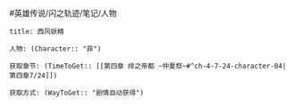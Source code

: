 #英雄传说/闪之轨迹/笔记/人物
```ad-note
title: 西风妖精

人物: (Character:: "菲")

获取章节: (TimeToGet:: [[第四章 绯之帝都 ~仲夏祭~#^ch-4-7-24-character-04|第四章7/24]])

获取方式: (WayToGet:: "剧情自动获得")

```
